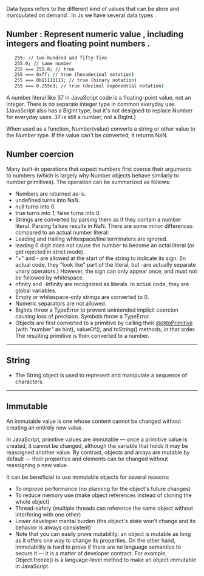 <!-- Bare Minimum Front end Concepts -->

Data types refers to the different kind of values that can be store and manipulated on demand . In Js we have several data types .

## Number : Represent numeric value , including integers and floating point numbers .

```bash
   255; // two-hundred and fifty-five
   255.0; // same number
   255 === 255.0; // true
   255 === 0xff; // true (hexadecimal notation)
   255 === 0b11111111; // true (binary notation)
   255 === 0.255e3; // true (decimal exponential notation)
```

A number literal like 37 in JavaScript code is a floating-point value, not an integer. There is no separate integer type in common everyday use. (JavaScript also has a BigInt type, but it's not designed to replace Number for everyday uses. 37 is still a number, not a BigInt.)

When used as a function, Number(value) converts a string or other value to the Number type. If the value can't be converted, it returns NaN.

## Number coercion

Many built-in operations that expect numbers first coerce their arguments to numbers (which is largely why Number objects behave similarly to number primitives). The operation can be summarized as follows:

- Numbers are returned as-is.
- undefined turns into NaN.
- null turns into 0.
- true turns into 1; false turns into 0.
- Strings are converted by parsing them as if they contain a number literal. Parsing failure results in NaN. There are some minor differences compared to an actual number literal:
- Leading and trailing whitespace/line terminators are ignored.
- leading 0 digit does not cause the number to become an octal literal (or get rejected in strict mode).
- "+" and - are allowed at the start of the string to indicate its sign. (In actual code, they "look like" part of the literal, but -are actually separate unary operators.) However, the sign can only appear once, and must not be followed by whitespace.
- nfinity and -Infinity are recognized as literals. In actual code, they are global variables.
- Empty or whitespace-only strings are converted to 0.
- Numeric separators are not allowed.
- BigInts throw a TypeError to prevent unintended implicit coercion causing loss of precision.
  Symbols throw a TypeError.
- Objects are first converted to a primitive by calling their [@@toPrimitive]() (with "number" as hint), valueOf(), and toString() methods, in that order. The resulting primitive is then converted to a number.

---

## String

- The String object is used to represent and manipulate a sequence of characters.

---

## Immutable

An immutable value is one whose content cannot be changed without creating an entirely new value.

In JavaScript, primitive values are immutable — once a primitive value is created, it cannot be changed, although the variable that holds it may be reassigned another value. By contrast, objects and arrays are mutable by default — their properties and elements can be changed without reassigning a new value.

It can be beneficial to use immutable objects for several reasons:

- To improve performance (no planning for the object's future changes)
- To reduce memory use (make object references instead of cloning the whole object)
- Thread-safety (multiple threads can reference the same object without interfering with one other)
- Lower developer mental burden (the object's state won't change and its behavior is always consistent)
- Note that you can easily prove mutability: an object is mutable as long as it offers one way to change its properties. On the other hand, immutability is hard to prove if there are no language semantics to secure it — it is a matter of developer contract. For example, Object.freeze() is a language-level method to make an object immutable in JavaScript.
